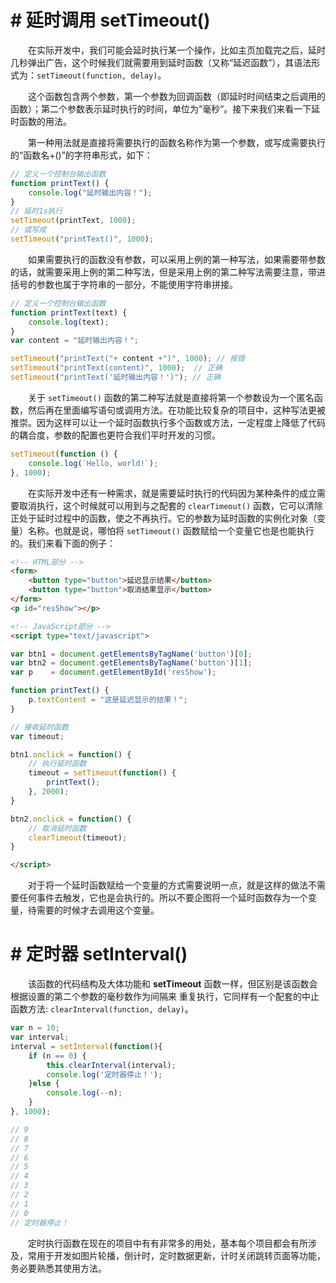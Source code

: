 # # 延时调用 setTimeout()

  在实际开发中，我们可能会延时执行某一个操作，比如主页加载完之后，延时几秒弹出广告，这个时候我们就需要用到延时函数（又称“延迟函数”），其语法形式为：`setTimeout(function, delay)`。

  这个函数包含两个参数，第一个参数为回调函数（即延时时间结束之后调用的函数）；第二个参数表示延时执行的时间，单位为“毫秒”。接下来我们来看一下延时函数的用法。

  第一种用法就是直接将需要执行的函数名称作为第一个参数，或写成需要执行的“函数名+()”的字符串形式，如下：

```javascript
// 定义一个控制台输出函数	
function printText() {
	console.log("延时输出内容！");
}
// 延时1s执行
setTimeout(printText, 1000);
// 或写成
setTimeout("printText()", 1000);
```

  如果需要执行的函数没有参数，可以采用上例的第一种写法，如果需要带参数的话，就需要采用上例的第二种写法，但是采用上例的第二种写法需要注意，带进括号的参数也属于字符串的一部分，不能使用字符串拼接。

```javascript
// 定义一个控制台输出函数	
function printText(text) {
	console.log(text);
}
var content = "延时输出内容！";

setTimeout("printText("+ content +")", 1000); // 报错
setTimeout("printText(content)", 1000);  // 正确
setTimeout("printText('延时输出内容！')"); // 正确
```

  关于 `setTimeout()` 函数的第二种写法就是直接将第一个参数设为一个匿名函数，然后再在里面编写语句或调用方法。在功能比较复杂的项目中，这种写法更被推崇。因为这样可以让一个延时函数执行多个函数或方法，一定程度上降低了代码的耦合度，参数的配置也更符合我们平时开发的习惯。

```javascript
setTimeout(function () {
	console.log(`Hello, world!`);
}, 1000);
```

  在实际开发中还有一种需求，就是需要延时执行的代码因为某种条件的成立需要取消执行，这个时候就可以用到与之配套的 `clearTimeout()` 函数，它可以清除正处于延时过程中的函数，使之不再执行。它的参数为延时函数的实例化对象（变量）名称。也就是说，哪怕将 `setTimeout()` 函数赋给一个变量它也是也能执行的。我们来看下面的例子：

```html
<!-- HTML部分 -->
<form>
	<button type="button">延迟显示结果</button>
	<button type="button">取消结果显示</button>
</form>
<p id="resShow"></p>

<!-- JavaScript部分 -->
<script type="text/javascript">

var btn1 = document.getElementsByTagName('button')[0];
var btn2 = document.getElementsByTagName('button')[1];
var p    = document.getElementById('resShow');

function printText() {
	p.textContent = "这是延迟显示的结果！";
}

// 接收延时函数
var timeout;

btn1.onclick = function() {
	// 执行延时函数
	timeout = setTimeout(function() {
		printText();
	}, 2000);
}

btn2.onclick = function() {
	// 取消延时函数
	clearTimeout(timeout);
}

</script>
```

  对于将一个延时函数赋给一个变量的方式需要说明一点，就是这样的做法不需要任何事件去触发，它也是会执行的。所以不要企图将一个延时函数存为一个变量，待需要的时候才去调用这个变量。

# # 定时器 setInterval()

  该函数的代码结构及大体功能和 **setTimeout** 函数一样，但区别是该函数会根据设置的第二个参数的毫秒数作为间隔来 重复执行，它同样有一个配套的中止函数方法: `clearInterval(function, delay)`。

```javascript
var n = 10;
var interval;
interval = setInterval(function(){
	if (n == 0) {
		this.clearInterval(interval);
		console.log('定时器停止！');
	}else {
		console.log(--n);
	}
}, 1000);

// 9
// 8
// 7
// 6
// 5
// 4
// 3
// 2
// 1
// 0
// 定时器停止！
```

  定时执行函数在现在的项目中有有非常多的用处，基本每个项目都会有所涉及，常用于开发如图片轮播，倒计时，定时数据更新，计时关闭跳转页面等功能，务必要熟悉其使用方法。